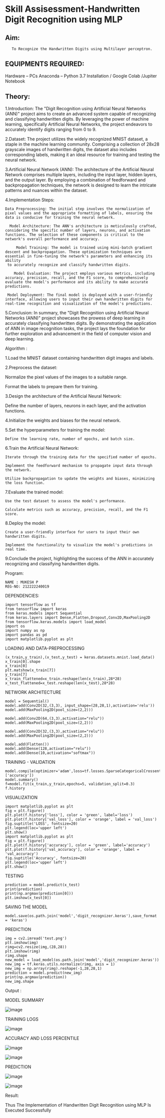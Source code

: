 # Skill Assisessment-Handwritten Digit Recognition using MLP
## Aim:
       To Recognize the Handwritten Digits using Multilayer perceptron.
##  EQUIPMENTS REQUIRED:
Hardware – PCs
Anaconda – Python 3.7 Installation / Google Colab /Jupiter Notebook
## Theory:

1.Introduction: The "Digit Recognition using Artificial Neural Networks (ANN)" project aims to create an advanced system capable of recognizing and classifying handwritten digits. By leveraging the power of machine learning, specifically Artificial Neural Networks, the project endeavors to accurately identify digits ranging from 0 to 9.

2.Dataset: The project utilizes the widely recognized MNIST dataset, a staple in the machine learning community. Comprising a collection of 28x28 grayscale images of handwritten digits, the dataset also includes corresponding labels, making it an ideal resource for training and testing the neural network.

3.Artificial Neural Network (ANN): The architecture of the Artificial Neural Network comprises multiple layers, including the input layer, hidden layers, and the output layer. By employing a combination of feedforward and backpropagation techniques, the network is designed to learn the intricate patterns and nuances within the dataset.

4.Implementation Steps:

    Data Preprocessing: The initial step involves the normalization of pixel values and the appropriate formatting of labels, ensuring the data is conducive for training the neural network.

      Model Architecture: The ANN's architecture is meticulously crafted, considering the specific number of layers, neurons, and activation functions. The selection of these components is critical to the 
    network's overall performance and accuracy.

         Model Training: The model is trained using mini-batch gradient descent and backpropagation. These optimization techniques are essential in fine-tuning the network's parameters and enhancing its ability 
     to accurately recognize and classify handwritten digits.

        Model Evaluation: The project employs various metrics, including accuracy, precision, recall, and the F1 score, to comprehensively evaluate the model's performance and its ability to make accurate predictions.

     Model Deployment: The final model is deployed with a user-friendly interface, allowing users to input their own handwritten digits for real-time recognition and visualization of the model's predictions.

5.Conclusion: In summary, the "Digit Recognition using Artificial Neural Networks (ANN)" project showcases the prowess of deep learning in accurately classifying handwritten digits. By demonstrating the application of ANN in image recognition tasks, the project lays the foundation for further exploration and advancement in the field of computer vision and deep learning.

Algorithm :

1.Load the MNIST dataset containing handwritten digit images and labels.

2.Preprocess the dataset:

   Normalize the pixel values of the images to a suitable range.
   
   Format the labels to prepare them for training.
   
3.Design the architecture of the Artificial Neural Network:

   Define the number of layers, neurons in each layer, and the activation functions.
   
4.Initialize the weights and biases for the neural network.

5.Set the hyperparameters for training the model:

    Define the learning rate, number of epochs, and batch size.
    
6.Train the Artificial Neural Network:

    Iterate through the training data for the specified number of epochs.
    
    Implement the feedforward mechanism to propagate input data through the network.
    
    Utilize backpropagation to update the weights and biases, minimizing the loss function.
    
7.Evaluate the trained model:

    Use the test dataset to assess the model's performance.
    
    Calculate metrics such as accuracy, precision, recall, and the F1 score.
    
8.Deploy the model:

    Create a user-friendly interface for users to input their own handwritten digits.
    
    Implement the functionality to visualize the model's predictions in real time.
    
9.Conclude the project, highlighting the success of the ANN in accurately recognizing and classifying handwritten digits.

Program:
~~~
NAME : MUKESH P
REG-NO: 212222240019
~~~
DEPENDENCIES:
~~~
import tensorflow as tf
from tensorflow import keras
from keras.models import Sequential
from keras.layers import Dense,Flatten,Dropout,Conv2D,MaxPooling2D
from tensorflow.keras.models import load_model
import os
import numpy as np
import pandas as pd
import matplotlib.pyplot as plt
~~~
LOADING AND DATA-PREPROCESSING
~~~
(x_train,y_train),(x_test,y_test) = keras.datasets.mnist.load_data()
x_train[0].shape
x_train[0]
plt.matshow(x_train[7])
y_train[7]
x_train_flattened=x_train.reshape(len(x_train),28*28)
x_test_flattened=x_test.reshape(len(x_test),28*28)
~~~
NETWORK ARCHITECTURE
~~~
model = Sequential()
model.add(Conv2D(32,(3,3), input_shape=(28,28,1),activation='relu'))
model.add(MaxPooling2D(pool_size=(2,2)))

model.add(Conv2D(64,(3,3),activation="relu"))
model.add(MaxPooling2D(pool_size=(2,2)))

model.add(Conv2D(32,(3,3),activation="relu"))
model.add(MaxPooling2D(pool_size=(2,2)))

model.add(Flatten())
model.add(Dense(128,activation="relu"))
model.add(Dense(10,activation="softmax"))
~~~
TRAINING - VALIDATION
~~~
model.compile(optimizer='adam',loss=tf.losses.SparseCategoricalCrossentropy(),metrics=['accuracy'])
model.summary()
f=model.fit(x_train,y_train,epochs=5, validation_split=0.3)
f.history
~~~
VISUALIZATION
~~~
import matplotlib.pyplot as plt
fig = plt.figure()
plt.plot(f.history['loss'], color = 'green', label='loss')
plt.plot(f.history['val_loss'], color = 'orange', label = 'val_loss')
fig.suptitle('LOSS', fontsize=20)
plt.legend(loc='upper left')
plt.show()
import matplotlib.pyplot as plt
fig = plt.figure()
plt.plot(f.history['accuracy'], color = 'green', label='accuracy')
plt.plot(f.history['val_accuracy'], color = 'orange', label = 'val_accuracy')
fig.suptitle('Accuracy', fontsize=20)
plt.legend(loc='upper left')
plt.show()
~~~
TESTING
~~~
prediction = model.predict(x_test)
print(prediction)
print(np.argmax(prediction[0]))
plt.imshow(x_test[0])
~~~

SAVING THE MODEL
~~~
model.save(os.path.join('model','digit_recognizer.keras'),save_format = 'keras')
~~~
PREDICTION
~~~
img = cv2.imread('test.png')
plt.imshow(img)
rimg=cv2.resize(img,(28,28))
plt.imshow(rimg)
rimg.shape
new_model = load_model(os.path.join('model','digit_recognizer.keras'))
new_img = tf.keras.utils.normalize(rimg, axis = 1)
new_img = np.array(rimg).reshape(-1,28,28,1)
prediction = model.predict(new_img)
print(np.argmax(prediction))
new_img.shape
~~~
Output :

MODEL SUMMARY

![image](https://github.com/BHARATHWAJRAMESH/Ex-6-Handwritten-Digit-Recognition-using-MLP/assets/119394248/50a5846c-ee15-4a2a-932c-6eca3fa67734)


TRAINING LOGS

![image](https://github.com/BHARATHWAJRAMESH/Ex-6-Handwritten-Digit-Recognition-using-MLP/assets/119394248/979535b6-31b6-45b7-8db7-76f9e542558a)


ACCURACY AND LOSS PERCENTILE

![image](https://github.com/BHARATHWAJRAMESH/Ex-6-Handwritten-Digit-Recognition-using-MLP/assets/119394248/928c52eb-b3c1-45ff-a9e3-9b19d467c95e)

![image](https://github.com/BHARATHWAJRAMESH/Ex-6-Handwritten-Digit-Recognition-using-MLP/assets/119394248/ccaffef8-73f6-418f-9356-e9f1a69750fb)



PREDICTION

![image](https://github.com/BHARATHWAJRAMESH/Ex-6-Handwritten-Digit-Recognition-using-MLP/assets/119394248/6783c786-e69b-4a45-88c6-ffb78aefdb20)

![image](https://github.com/BHARATHWAJRAMESH/Ex-6-Handwritten-Digit-Recognition-using-MLP/assets/119394248/71052f24-9eae-41bf-9a96-8e8938a32c23)



Result:

Thus The Implementation of Handwritten Digit Recognition using MLP Is Executed Successfully
